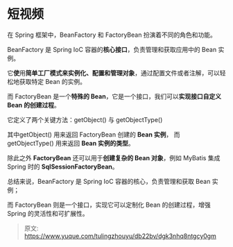 # 短视频

在 Spring 框架中，BeanFactory 和 FactoryBean 扮演着不同的角色和功能。

BeanFactory 是 Spring IoC 容器的**核心接口**，负责管理和获取应用中的 Bean 实例。

它**使**用**简单工厂模式来实例化、配置和管理对象**，通过配置文件或者注解，可以轻松地获取特定 Bean 的实例。

而 FactoryBean 是一个**特殊的 Bean**，它是一个接口，我们可以**实现接口自定义 Bean 的创建过程**。

它定义了两个关键方法：getObject() 与 getObjectType()

其中getObject() 用来返回 FactoryBean 创建的 **Bean 实例**，
而 getObjectType() 用来返回 **Bean 实例的类型**。

除此之外 **FactoryBean** 还可以用于**创建复杂的 Bean 对象**，例如 MyBatis 集成 Spring 时的 **SqlSessionFactoryBean**。

总结来说，BeanFactory 是 Spring IoC 容器的核心，负责管理和获取 Bean 实例；

而 FactoryBean 则是一个接口，实现它可以定制化 Bean 的创建过程，增强 Spring 的灵活性和可扩展性。


> 原文: <https://www.yuque.com/tulingzhouyu/db22bv/dgk3nhq8ntgcy0gm>
